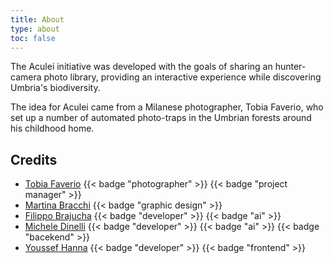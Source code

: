 ```yaml
---
title: About
type: about
toc: false
---
```


The Aculei initiative was developed with the goals of sharing an hunter-camera photo library, providing an interactive experience while discovering Umbria's biodiversity.

The idea for Aculei came from a Milanese photographer, Tobia Faverio, who set up a number of automated photo-traps in the Umbrian forests around his childhood home. 

## Credits

- [Tobia Faverio](https://www.linkedin.com/in/tobia-faverio-30391a88/) {{< badge "photographer" >}} {{< badge "project manager" >}}
- [Martina Bracchi](https://www.linkedin.com/in/martina-bracchi-0544491b0/) {{< badge "graphic design" >}}
- [Filippo Brajucha](https://www.linkedin.com/in/filippo-brajucha/) {{< badge "developer" >}} {{< badge "ai" >}}
- [Michele Dinelli](https://www.linkedin.com/in/michele-dinelli/) {{< badge "developer" >}} {{< badge "ai" >}} {{< badge "bacekend" >}}
- [Youssef Hanna](https://www.linkedin.com/in/youssef-hanna-5b54b0227/) {{< badge "developer" >}} {{< badge "frontend" >}}
